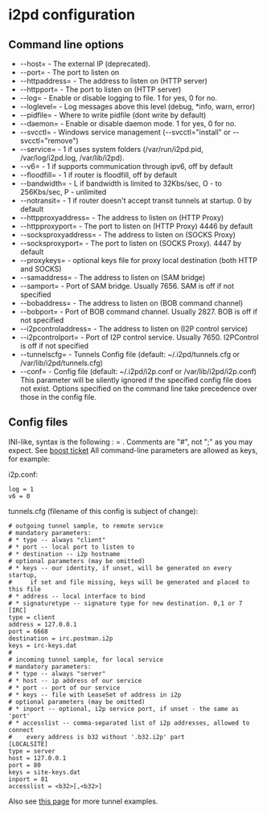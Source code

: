 i2pd configuration
==================

Command line options
--------------------

* --host=               - The external IP (deprecated). 
* --port=               - The port to listen on
* --httpaddress=        - The address to listen on (HTTP server)
* --httpport=           - The port to listen on (HTTP server)
* --log=                - Enable or disable logging to file. 1 for yes, 0 for no.
* --loglevel=           - Log messages above this level (debug, *info, warn, error)
* --pidfile=            - Where to write pidfile (dont write by default)
* --daemon=             - Enable or disable daemon mode. 1 for yes, 0 for no.
* --svcctl=             - Windows service management (--svcctl="install" or --svcctl="remove")
* --service=            - 1 if uses system folders (/var/run/i2pd.pid, /var/log/i2pd.log, /var/lib/i2pd).
* --v6=                 - 1 if supports communication through ipv6, off by default
* --floodfill=          - 1 if router is floodfill, off by default
* --bandwidth=          - L if bandwidth is limited to 32Kbs/sec, O - to 256Kbs/sec, P - unlimited
* --notransit=          - 1 if router doesn't accept transit tunnels at startup. 0 by default
* --httpproxyaddress=   - The address to listen on (HTTP Proxy)
* --httpproxyport=      - The port to listen on (HTTP Proxy) 4446 by default
* --socksproxyaddress=  - The address to listen on (SOCKS Proxy)
* --socksproxyport=     - The port to listen on (SOCKS Proxy). 4447 by default
* --proxykeys=          - optional keys file for proxy local destination (both HTTP and SOCKS)
* --samaddress=         - The address to listen on (SAM bridge)
* --samport=            - Port of SAM bridge. Usually 7656. SAM is off if not specified
* --bobaddress=         - The address to listen on (BOB command channel)
* --bobport=            - Port of BOB command channel. Usually 2827. BOB is off if not specified
* --i2pcontroladdress=  - The address to listen on (I2P control service)
* --i2pcontrolport=     - Port of I2P control service. Usually 7650. I2PControl is off if not specified
* --tunnelscfg=         - Tunnels Config file (default: ~/.i2pd/tunnels.cfg or /var/lib/i2pd/tunnels.cfg)
* --conf=               - Config file (default: ~/.i2pd/i2p.conf or /var/lib/i2pd/i2p.conf)
                          This parameter will be silently ignored if the specified config file does not exist.
                          Options specified on the command line take precedence over those in the config file.

Config files
------------

INI-like, syntax is the following : <key> = <value>.
Comments are "#", not ";" as you may expect. See [boost ticket](https://svn.boost.org/trac/boost/ticket/808)
All command-line parameters are allowed as keys, for example:

i2p.conf:

    log = 1
    v6 = 0

tunnels.cfg (filename of this config is subject of change):

    # outgoing tunnel sample, to remote service
    # mandatory parameters:
    # * type -- always "client"
    # * port -- local port to listen to
    # * destination -- i2p hostname
    # optional parameters (may be omitted)
    # * keys -- our identity, if unset, will be generated on every startup,
    #     if set and file missing, keys will be generated and placed to this file
    # * address -- local interface to bind
    # * signaturetype -- signature type for new destination. 0,1 or 7
    [IRC]
    type = client
    address = 127.0.0.1
    port = 6668
    destination = irc.postman.i2p
    keys = irc-keys.dat
    #
    # incoming tunnel sample, for local service
    # mandatory parameters:
    # * type -- always "server"
    # * host -- ip address of our service
    # * port -- port of our service
    # * keys -- file with LeaseSet of address in i2p
    # optional parameters (may be omitted)
    # * inport -- optional, i2p service port, if unset - the same as 'port'
    # * accesslist -- comma-separated list of i2p addresses, allowed to connect
    #    every address is b32 without '.b32.i2p' part
    [LOCALSITE]
    type = server
    host = 127.0.0.1
    port = 80
    keys = site-keys.dat
    inport = 81
    accesslist = <b32>[,<b32>]

Also see [this page](https://github.com/PurpleI2P/i2pd/wiki/tunnels.cfg) for more tunnel examples.
